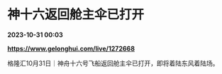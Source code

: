 # 神十六返回舱主伞已打开

**2023-10-31 00:03**

**https://www.gelonghui.com/live/1272668**

格隆汇10月31日｜神舟十六号飞船返回舱主伞已打开，即将着陆东风着陆场。